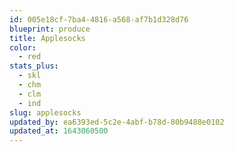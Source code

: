 ```yaml
---
id: 005e18cf-7ba4-4816-a568-af7b1d328d76
blueprint: produce
title: Applesocks
color:
  - red
stats_plus:
  - skl
  - chm
  - clm
  - ind
slug: applesocks
updated_by: ea6393ed-5c2e-4abf-b78d-80b9488e0102
updated_at: 1643060500
---
```

